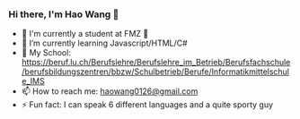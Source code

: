 ### Hi there, I'm Hao Wang 👋

- 🔭 I'm currently a student at FMZ 👀
- 🌱 I’m currently learning Javascript/HTML/C#
- 🏫 My School: https://beruf.lu.ch/Berufslehre/Berufslehre_im_Betrieb/Berufsfachschule/berufsbildungszentren/bbzw/Schulbetrieb/Berufe/Informatikmittelschule_IMS
- 📫 How to reach me: haowang0126@gmail.com
- ⚡ Fun fact: I can speak 6 different languages and a quite sporty guy

